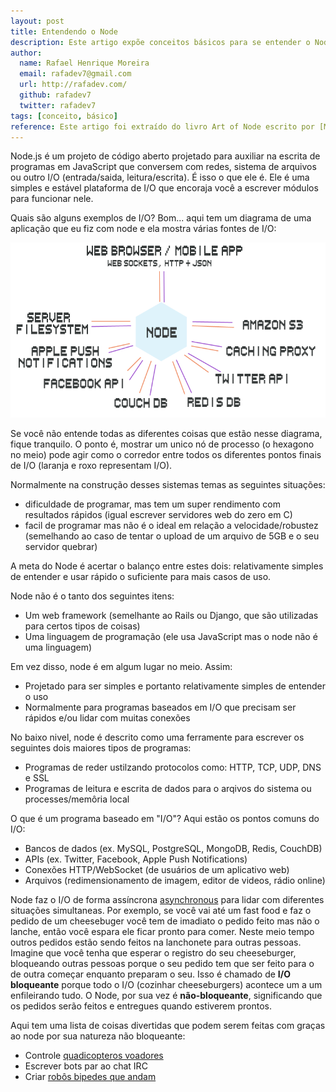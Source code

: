 ```yaml
---
layout: post
title: Entendendo o Node
description: Este artigo expõe conceitos básicos para se entender o Node do livro A arte do Node.
author:
  name: Rafael Henrique Moreira
  email: rafadev7@gmail.com
  url: http://rafadev.com/
  github: rafadev7
  twitter: rafadev7
tags: [conceito, básico]
reference: Este artigo foi extraído do livro Art of Node escrito por [Max Ogden](http://maxogden.com/), traduzido por [Kaique Silva](http://kaiquewdev.nodester.com/) e revisado por mim. Ele está disponível no [repositório do github](https://github.com/fth-ship/art-of-node) sobre a licença [Creative Commons Attribution](http://creativecommons.org/licenses/by/2.0/).
---
```

Node.js é um projeto de código aberto projetado para auxiliar na escrita de programas em JavaScript que conversem com redes, sistema de arquivos ou outro I/O (entrada/saida, leitura/escrita).
É isso o que ele é. Ele é uma simples e estável plataforma de I/O que encoraja você a escrever módulos para funcionar nele.

Quais são alguns exemplos de I/O? Bom... aqui tem um diagrama de uma aplicação que eu fiz com node e ela mostra várias fontes de I/O:

![diagrama do servidor](img/posts/diagrama-servidor.png)

Se você não entende todas as diferentes coisas que estão nesse diagrama, fique tranquilo. O ponto é, mostrar um unico nó de processo (o hexagono no meio) pode agir como o corredor entre todos os diferentes pontos finais de I/O (laranja e roxo representam I/O).

Normalmente na construção desses sistemas temas as seguintes situações:

- dificuldade de programar, mas tem um super rendimento com resultados rápidos (igual escrever servidores web do zero em C)
- facil de programar mas não é o ideal em relação a velocidade/robustez (semelhando ao caso de tentar o upload de um arquivo de 5GB e o seu servidor quebrar)

A meta do Node é acertar o balanço entre estes dois: relativamente simples de entender e usar rápido o suficiente para mais casos de uso.

Node não é o tanto dos seguintes itens:

  - Um web framework (semelhante ao Rails ou Django, que são utilizadas para certos tipos de coisas)
  - Uma linguagem de programação (ele usa JavaScript mas o node não é uma linguagem)
  
Em vez disso, node é em algum lugar no meio. Assim:

  - Projetado para ser simples e portanto relativamente simples de entender o uso
  - Normalmente para programas baseados em I/O que precisam ser rápidos e/ou lidar com muitas conexões
  
No baixo nivel, node é descrito como uma ferramente para escrever os seguintes dois maiores tipos de programas:

  - Programas de reder ustilzando protocolos como: HTTP, TCP, UDP, DNS e SSL
  - Programas de leitura e escrita de dados para o arqivos do sistema ou processes/memôria local

O que é um programa baseado em "I/O"? Aqui estão os pontos comuns do I/O:

  - Bancos de dados (ex. MySQL, PostgreSQL, MongoDB, Redis, CouchDB)
  - APIs (ex. Twitter, Facebook, Apple Push Notifications)
  - Conexões HTTP/WebSocket (de usuários de um aplicativo web)
  - Arquivos (redimensionamento de imagem, editor de videos, rádio online)

Node faz o I/O de forma assíncrona [asynchronous](http://en.wikipedia.org/wiki/Asynchronous_I/O) para lidar com diferentes situações simultaneas. Por exemplo, se você vai até um fast food e faz o pedido de um cheesebuger você tem de imadiato o pedido feito mas não o lanche, então você espara ele ficar pronto para comer. Neste meio tempo outros pedidos estão sendo feitos na lanchonete para outras pessoas. Imagine que você tenha que esperar o registro do seu cheeseburger, bloqueando outras pessoas porque o seu pedido tem que ser feito para o de outra começar enquanto preparam o seu. Isso é chamado de **I/O bloqueante** porque todo o I/O (cozinhar cheeseburgers) acontece um a um enfileirando tudo. O Node, por sua vez é **não-bloqueante**, significando que os pedidos serão feitos e entregues quando estiverem prontos.  

Aqui tem uma lista de coisas divertidas que podem serem feitas com graças ao node por sua natureza não bloqueante:
  
  - Controle [quadicopteros voadores](http://nodecopter.com)
  - Escrever bots par ao chat IRC
  - Criar [robôs bipedes que andam](http://www.youtube.com/watch?v=jf-cEB3U2UQ)